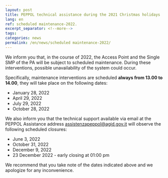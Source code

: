 ```yaml
---
layout: post
title: PEPPOL technical assistance during the 2021 Christmas holidays
lang: en
ref: scheduled maintenance-2022.
excerpt_separator: <!--more-->
tags:
categories: news
permalink: /en/news/scheduled maintenance-2022/
---
```


We inform you that, in the course of 2022, the Access Point and the Single SMP of the PA will be subject to scheduled maintenance. During these interventions, possible unavailability of the system could occur.

Specifically, maintenance interventions are scheduled **always from 13.00 to 14.00**, they will take place on the following dates:

 - January 28, 2022
 - April 29, 2022
 - July 29, 2022
 - October 28, 2022

We also inform you that the technical support available via email at the PEPPOL Assistance address <assistenzapeppol@agid.gov.it> will observe the following scheduled closures:

 - June 3, 2022
 - October 31, 2022
 - December 9, 2022
 - 23 December 2022 - early closing at 01:00 pm

We recommend that you take note of the dates indicated above and we apologize for any inconvenience.
